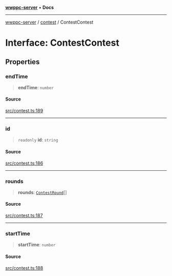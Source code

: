 [**wwppc-server**](../../README.md) • **Docs**

***

[wwppc-server](../../modules.md) / [contest](../README.md) / ContestContest

# Interface: ContestContest

## Properties

### endTime

> **endTime**: `number`

#### Source

[src/contest.ts:189](https://github.com/WWPPC/WWPPC-server/blob/5af5647ee3617fa27e87b8a991f7e99d942ffb71/src/contest.ts#L189)

***

### id

> `readonly` **id**: `string`

#### Source

[src/contest.ts:186](https://github.com/WWPPC/WWPPC-server/blob/5af5647ee3617fa27e87b8a991f7e99d942ffb71/src/contest.ts#L186)

***

### rounds

> **rounds**: [`ContestRound`](ContestRound.md)[]

#### Source

[src/contest.ts:187](https://github.com/WWPPC/WWPPC-server/blob/5af5647ee3617fa27e87b8a991f7e99d942ffb71/src/contest.ts#L187)

***

### startTime

> **startTime**: `number`

#### Source

[src/contest.ts:188](https://github.com/WWPPC/WWPPC-server/blob/5af5647ee3617fa27e87b8a991f7e99d942ffb71/src/contest.ts#L188)

